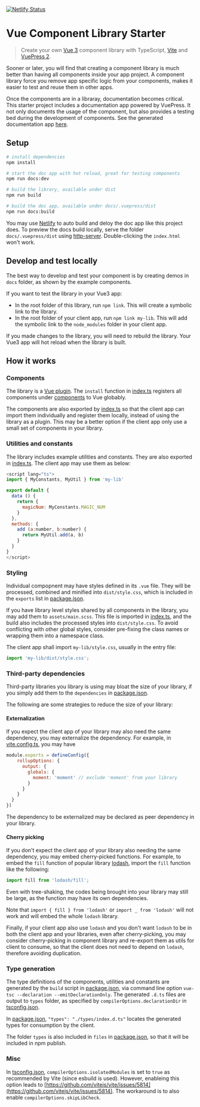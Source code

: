 [![Netlify Status](https://api.netlify.com/api/v1/badges/b1b84831-789e-4629-a9e3-55a36e136653/deploy-status)](https://app.netlify.com/sites/sharp-babbage-154f0a/deploys)

# Vue Component Library Starter

> Create your own [Vue 3](https://v3.vuejs.org/) component library with TypeScript, [Vite](https://vitejs.dev) and [VuePress 2](https://v2.vuepress.vuejs.org).

Sooner or later, you will find that creating a component library is much better than having all components inside your app project. A component library force you remove app specific logic from your components, makes it easier to test and reuse them in other apps.

Once the components are in a libraray, documentation becomes critical. This starter project includes a documentation app powered by VuePress. It not only documents the usage of the component, but also provides a testing bed during the development of components. See the generated documentation app [here](https://sharp-babbage-154f0a.netlify.com/).

## Setup

```bash
# install dependencies
npm install

# start the doc app with hot reload, great for testing components
npm run docs:dev

# build the library, available under dist
npm run build

# build the doc app, available under docs/.vuepress/dist
npm run docs:build
```

You may use [Netlify](https://www.netlify.com/) to auto build and deloy the doc app like this project does. To preview the docs build locally, serve the folder `docs/.vuepress/dist` using [http-server](https://www.npmjs.com/package/http-server). Double-clicking the `index.html` won't work.

## Develop and test locally

The best way to develop and test your component is by creating demos in `docs` folder, as shown by the example components.

If you want to test the library in your Vue3 app:

- In the root folder of this library, run `npm link`. This will create a symbolic link to the library.
- In the root folder of your client app, run `npm link my-lib`. This will add the symbolic link to the `node_modules` folder in your client app.

If you made changes to the library, you will need to rebuild the library. Your Vue3 app will hot reload when the library is built.

## How it works

### Components

The library is a [Vue plugin](https://v3.vuejs.org/guide/plugins.html). The `install` function in [index.ts](src/index.ts) registers all components under [components](src/components) to Vue globably.

The components are also exported by [index.ts](src/index.ts) so that the client app can import them individually and register them locally, instead of using the library as a plugin. This may be a better option if the client app only use a small set of components in your library.

### Utilities and constants

The library includes example utilities and constants. They are also exported in [index.ts](src/index.ts). The client app may use them as below:

```js
<script lang="ts">
import { MyConstants, MyUtil } from 'my-lib'

export default {
  data () {
    return {
      magicNum: MyConstants.MAGIC_NUM
    }
  },
  methods: {
    add (a:number, b:number) {
      return MyUtil.add(a, b)
    }
  }
}
</script>
```

### Styling

Individual compopnent may have styles defined in its `.vue` file. They will be processed, combined and minified into `dist/style.css`, which is included in the `exports` list in [package.json](package.json).

If you have library level styles shared by all components in the library, you may add them to `assets/main.scss`. This file is imported in [index.ts](src/index.ts), and the build also includes the processed styles into `dist/style.css`. To avoid conflicting with other global styles, consider pre-fixing the class names or wrapping them into a namespace class.

The client app shall import `my-lib/style.css`, usually in the entry file:

```js
import 'my-lib/dist/style.css';
```

### Third-party dependencies

Third-party libraries you library is using may bloat the size of your library, if you simply add them to the `dependencies` in [package.json](package.json).

The following are some strategies to reduce the size of your library:

#### Externalization

If you expect the client app of your library may also need the same dependency, you may externalize the dependency. For example, in [vite.config.ts](vite.config.ts), you may have

```js
module.exports = defineConfig({
    rollupOptions: {
      output: {
        globals: {
          moment: 'moment' // exclude 'moment' from your library
        }
      }
    }
  }
})
```

The dependency to be externalized may be declared as peer dependency in your library.

#### Cherry picking

If you don't expect the client app of your library also needing the same dependency, you may embed cherry-picked functions. For example, to embed the `fill` function of popular library [lodash](https://lodash.com), import the `fill` function like the following:

```js
import fill from 'lodash/fill';
```

Even with tree-shaking, the codes being brought into your library may still be large, as the function may have its own dependencies.

Note that `import { fill } from 'lodash'` or `import _ from 'lodash'` will not work and will embed the whole `lodash` library.

Finally, if your client app also use `lodash` and you don't want `lodash` to be in both the client app and your libraries, even after cherry-picking, you may consider cherry-picking in component library and re-export them as utils for client to consume, so that the client does not need to depend on `lodash`, therefore avoiding duplication.

### Type generation

The type definitions of the components, utilities and constants are generated by the `build` script in [package.json](package.json), via command line option `vue-tsc --declaration --emitDeclarationOnly`. The generated `.d.ts` files are output to `types` folder, as specified by `compilerOptions.declarationDir` in [tsconfig.json](tsconfig.json).

In [package.json](package.json), `"types": "./types/index.d.ts"` locates the generated types for consumption by the client.

The folder `types` is also included in `files` in [package.json](package.json), so that it will be included in npm publish.

### Misc

In [tsconfig.json](tsconfig.js), `compilerOptions.isolatedModules` is set to `true` as recommended by Vite (since esbuild is used). However, enableing this option leads to [https://github.com/vitejs/vite/issues/5814](https://github.com/vitejs/vite/issues/5814). The workaround is to also enable `compilerOptions.skipLibCheck`.

